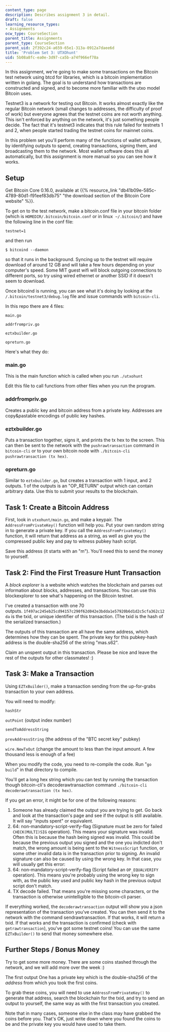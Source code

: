```yaml
---
content_type: page
description: Describes assignment 3 in detail.
draft: false
learning_resource_types:
- Assignments
ocw_type: CourseSection
parent_title: Assignments
parent_type: CourseSection
parent_uid: 2f392c24-a659-65e1-313a-0912a7daee6d
title: 'Problem Set 3: UTXOhunt'
uid: 5b08a8fc-ea0e-3d97-ca5b-a74f966ef78a
---
```

In this assignment, we're going to make some transactions on the Bitcoin test network using btcd for libraries, which is a bitcoin implementation written in golang. The goal is to understand how transactions are constructed and signed, and to become more familiar with the utxo model Bitcoin uses.

Testnet3 is a network for testing out Bitcoin. It works almost exactly like the regular Bitcoin network (small changes to addresses, the difficulty of proof of work) but everyone agrees that the testnet coins are not worth anything. This isn't enforced by anything on the network, it's just something people decide. The fact that it's testnet3 indicates that this rule failed for testnets 1 and 2, when people started trading the testnet coins for mainnet coins.

In this problem set you'll perform many of the functions of wallet software, by identifying outputs to spend, creating transactions, signing them, and broadcasting them to the network. Most wallet software does this all automatically, but this assignment is more manual so you can see how it works.

## Setup

Get Bitcoin Core 0.16.0, available at {{% resource_link "db41b09e-585c-4789-80d1-f91eef83db75" "the download section of the Bitcoin Core website" %}}.

To get on to the test network, make a bitcoin.conf file in your bitcoin folder (which is `HOMEDIR/.bitcoin/bitcoin.conf` or in linux  `~/.bitcoin/`) and have the following line in the conf file:

`testnet=1`

and then run

`$ bitcoind --daemon`

so that it runs in the background. Syncing up to the testnet will require download of around 12 GB and will take a few hours depending on your computer's speed. Some MIT guest wifi will block outgoing connections to different ports, so try using wired ethernet or another SSID if it doesn't seem to download.

Once bitcoind is running, you can see what it's doing by looking at the `/.bitcoin/testnet3/debug.log` file and issue commands with `bitcoin-cli`.

In this repo there are 4 files:

`main.go`

`addrfrompriv.go`

`eztxbuilder.go`

`opreturn.go`

Here's what they do:

### main.go

This is the main function which is called when you run `./utxohunt`

Edit this file to call functions from other files when you run the program.

### addrfrompriv.go

Creates a public key and bitcoin address from a private key. Addresses are copy&pastable encodings of public key hashes.

### eztxbuilder.go

Puts a transaction together, signs it, and prints the tx hex to the screen. This can then be sent to the network with the `pushrawtransaction` command in `bitcoin-cli` or to your own bitcoin node with `./bitcoin-cli pushrawtransaction (tx hex)`.

### opreturn.go

Similar to `eztxbuilder.go`, but creates a transaction with 1 input, and 2 outputs. 1 of the outputs is an "OP\_RETURN" output which can contain arbitrary data. Use this to submit your results to the blockchain.

## Task 1: Create a Bitcoin Address

First, look in `utxohunt/main.go`, and make a keypair. The `AddressFromPrivateKey()` function will help you. Put your own random string in to generate a private key. If you call the `AddressFromPrivateKey()` function, it will return that address as a string, as well as give you the compressed public key and pay to witness pubkey hash script.

Save this address (it starts with an "m"). You'll need this to send the money to yourself.

## Task 2: Find the First Treasure Hunt Transaction

A *block explorer* is a website which watches the blockchain and parses out information about blocks, addresses, and transactions. You can use this blockexplorer to see what's happening on the Bitcoin testnet.

I've created a transaction with one 70 outputs. `1f497ac245eb25cd94157c290f62d042e3bdda1e57920b6d1d2c5cfa362c12da` is the txid, or unique identifier of this transaction. (The txid is the hash of the serialized transaction.)

The outputs of this transaction are all have the same address, which determines how they can be spent. The private key for this pubkey-hash address is the double-sha256 of the string "mas.s62".

Claim an unspent output in this transaction. Please be nice and leave the rest of the outputs for other classmates! :)

## Task 3: Make a Transaction

Using `EZTxBuilder()`, make a transaction sending from the up-for-grabs transaction to your own address.

You will need to modify:

`hashStr`

`outPoint` (output index number)

`sendToAddressString`

`prevAddressString` (the address of the "BTC secret key" pubkey)

`wire.NewTxOut` (change the amount to less than the input amount. A few thousand less is enough of a fee)

When you modify the code, you need to re-compile the code. Run "`go build`" in that directory to compile.

You'll get a long hex string which you can test by running the transaction though bitcoin-cli's decoderawtransaction command `./bitcoin-cli decoderawtransaction (tx hex)`.

If you get an error, it might be for one of the following reasons:

1. Someone has already claimed the output you are trying to get. Go back and look at the transaction's page and see if the output is still available. It will say "inputs spent" or equivalent.
2. 64: non-mandatory-script-verify-flag (Signature must be zero for failed `CHECK(MULTI)SIG` operation). This means your signature was invalid. Often this is because the hash being signed was invalid. This could be because the previous output you signed and the one you indicted don't match, the wrong amount is being sent to the `WitnessScript` function, or some other invalid data is in the transaction prior to signing. An invalid signature can also be caused by using the wrong key. In that case, you will usually get this error:
3. 64: non-mandatory-script-verify-flag (Script failed an `OP_EQUALVERIFY` operation). This means you're probably using the wrong key to sign with, as the public key used and public key hash in the previous output script don't match.
4. TX decode failed. That means you're missing some characters, or the transaction is otherwise unintelligible to the bitcoin-cli parser.

If everything worked, the `decoderawtransaction` output will show you a json representation of the transaction you've created. You can then send it to the network with the command sendrawtransaction. If that works, it will return a txid. If that works and the transaction is confirmed (check with `getrawtransaction`), you've got some testnet coins! You can use the same `EZTxBuilder()` to send that money somewhere else.

## Further Steps / Bonus Money

Try to get some more money. There are some coins stashed through the network, and we will add more over the week :)

The first output One has a private key which is the double-sha256 of the *address* from which you took the first coins.

To grab these coins, you will need to use `AddressFromPrivateKey()` to generate that address, search the blockchain for the txid, and try to send an output to yourself, the same way as with the first transaction you created.

Note that in many cases, someone else in the class may have grabbed the coins before you. That's OK, just write down where you found the coins to be and the private key you would have used to take them.